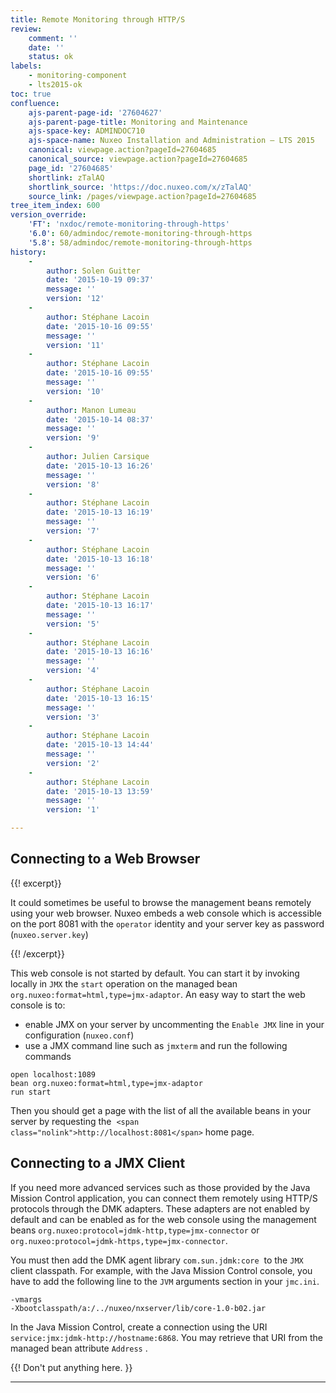 ```yaml
---
title: Remote Monitoring through HTTP/S
review:
    comment: ''
    date: ''
    status: ok
labels:
    - monitoring-component
    - lts2015-ok
toc: true
confluence:
    ajs-parent-page-id: '27604627'
    ajs-parent-page-title: Monitoring and Maintenance
    ajs-space-key: ADMINDOC710
    ajs-space-name: Nuxeo Installation and Administration — LTS 2015
    canonical: viewpage.action?pageId=27604685
    canonical_source: viewpage.action?pageId=27604685
    page_id: '27604685'
    shortlink: zTalAQ
    shortlink_source: 'https://doc.nuxeo.com/x/zTalAQ'
    source_link: /pages/viewpage.action?pageId=27604685
tree_item_index: 600
version_override:
    'FT': 'nxdoc/remote-monitoring-through-https'
    '6.0': 60/admindoc/remote-monitoring-through-https
    '5.8': 58/admindoc/remote-monitoring-through-https
history:
    -
        author: Solen Guitter
        date: '2015-10-19 09:37'
        message: ''
        version: '12'
    -
        author: Stéphane Lacoin
        date: '2015-10-16 09:55'
        message: ''
        version: '11'
    -
        author: Stéphane Lacoin
        date: '2015-10-16 09:55'
        message: ''
        version: '10'
    -
        author: Manon Lumeau
        date: '2015-10-14 08:37'
        message: ''
        version: '9'
    -
        author: Julien Carsique
        date: '2015-10-13 16:26'
        message: ''
        version: '8'
    -
        author: Stéphane Lacoin
        date: '2015-10-13 16:19'
        message: ''
        version: '7'
    -
        author: Stéphane Lacoin
        date: '2015-10-13 16:18'
        message: ''
        version: '6'
    -
        author: Stéphane Lacoin
        date: '2015-10-13 16:17'
        message: ''
        version: '5'
    -
        author: Stéphane Lacoin
        date: '2015-10-13 16:16'
        message: ''
        version: '4'
    -
        author: Stéphane Lacoin
        date: '2015-10-13 16:15'
        message: ''
        version: '3'
    -
        author: Stéphane Lacoin
        date: '2015-10-13 14:44'
        message: ''
        version: '2'
    -
        author: Stéphane Lacoin
        date: '2015-10-13 13:59'
        message: ''
        version: '1'

---
```

## Connecting to a Web Browser

{{! excerpt}}

It could sometimes be useful to browse the management beans remotely using your web browser. Nuxeo embeds a web console which is accessible on the port 8081 with the&nbsp;`operator` identity and your server key as password (`nuxeo.server.key`)

{{! /excerpt}}

This web console is not started by default.
You can start it by invoking locally in&nbsp;`JMX` the&nbsp;`start` operation on the managed bean `org.nuxeo:format=html,type=jmx-adaptor`.
An easy way to start the web console is to:

*   enable JMX on your server by uncommenting the&nbsp;`Enable JMX` line in your configuration (`nuxeo.conf`)
*   use a JMX command line such as&nbsp;`jmxterm` and run the following commands

```text
open localhost:1089
bean org.nuxeo:format=html,type=jmx-adaptor
run start
```

Then you should get a page with the list of all the available beans in your server by requesting the&nbsp; `<span class="nolink">http://localhost:8081</span>` home page.

## Connecting to a JMX Client

If you need more advanced services such as those provided by the Java Mission Control application, you can connect them remotely using HTTP/S protocols through the DMK adapters. These adapters are not enabled by default and can be enabled as for the web console using the management beans `org.nuxeo:protocol=jdmk-http,type=jmx-connector` or `org.nuxeo:protocol=jdmk-https,type=jmx-connector`.

You must then add the DMK agent library `com.sun.jdmk:core`&nbsp; to the `JMX` client classpath. For example, with the&nbsp;Java Mission Control console, you have to add the following line to the&nbsp;`JVM` arguments section in your&nbsp;`jmc.ini`.

```text
-vmargs
-Xbootclasspath/a:/../nuxeo/nxserver/lib/core-1.0-b02.jar
```

In the Java Mission Control, create a connection using the URI `service:jmx:jdmk-http://hostname:6868`. You may retrieve that URI from the managed bean attribute `Address` .

{{! Don't put anything here. }}

* * *
